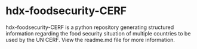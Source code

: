 # hdx-foodsecurity-CERF
hdx-foodsecurity-CERF is a python repository generating structured information regarding the food security situation of multiple countries to be used by the UN CERF. View the readme.md file for more information.
